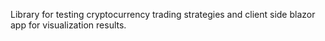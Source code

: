 Library for testing cryptocurrency trading strategies and client side blazor app for visualization results.
